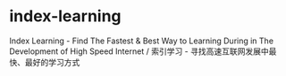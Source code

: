 # index-learning
Index Learning - Find The Fastest &amp; Best Way to Learning During in The Development of High Speed Internet / 索引学习 - 寻找高速互联网发展中最快、最好的学习方式
